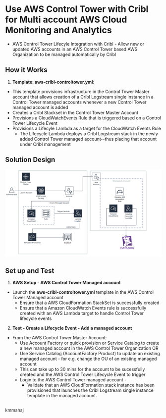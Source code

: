 <p align="center">
</p>

# Use AWS Control Tower with Cribl for Multi account AWS Cloud Monitoring and Analytics

* AWS Control Tower Lifecyle Integration with Cribl - Allow new or updated AWS accounts in an AWS Control Tower based AWS Organization to be managed automatically by Cribl



## How it Works

1. **Template: aws-cribl-controltower.yml**:
 * This template provisions infrastructure in the Control Tower Master account that allows creation of a Cribl Logstream single instance in a Control Tower managed accounts whenever a new Control Tower managed account is added
 * Creates a Cribl Stackset in the Control Tower Master Account 
 * Provisions a CloudWatchEvents Rule that is triggered based on a Control Tower Lifecycle Event
 * Provisions a Lifecyle Lambda as a target for the CloudWatch Events Rule
 	- The Lifecycle Lambda deploys a Cribl Logstream stack in the newly added Control Tower managed account--thus placing that account under Cribl management


 

## Solution Design

![](images/arch-diag.png)


## Set up and Test


1. **AWS Setup - AWS Control Tower Managed account**
 * Launch the **aws-cribl-controltower.yml** template in the AWS Control Tower Managed account
 	-  Ensure that a AWS CloudFormation StackSet is successfully created
 	-  Ensure that a Amazon CloudWatch Events rule is successfully created with an AWS Lambda target to handle Control Tower lifecycle events
2. **Test - Create a Lifecycle Event - Add a managed account** 
 * From the AWS Control Tower Master Account:
    - Use Account Factory or quick provision or Service Catalog to create a  new managed account in the AWS Control Tower Organization OR
    - Use Service Catalog (AccountFactory Product) to update an existing managed account - for e.g. change the OU of an existing managed account
 	- This can take up to 30 mins for the account to be sucessfully created and the AWS Control Tower Lifecycle Event to trigger
 	- Login to the AWS Control Tower managed account - 
 		- Validate that an AWS CloudFormation stack instance has been provisioned that launches the Cribl Logstream single instance template in the managed account. 
 	


## 
kmmahaj

